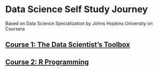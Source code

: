 # Data Science Self Study Journey
Based on Data Science Specialization by Johns Hopkins University on Coursera

## [Course 1: The Data Scientist’s Toolbox](https://www.coursera.org/learn/data-scientists-tools/home/welcome)

## [Course 2: R Programming](https://www.coursera.org/learn/r-programming/home/welcome)